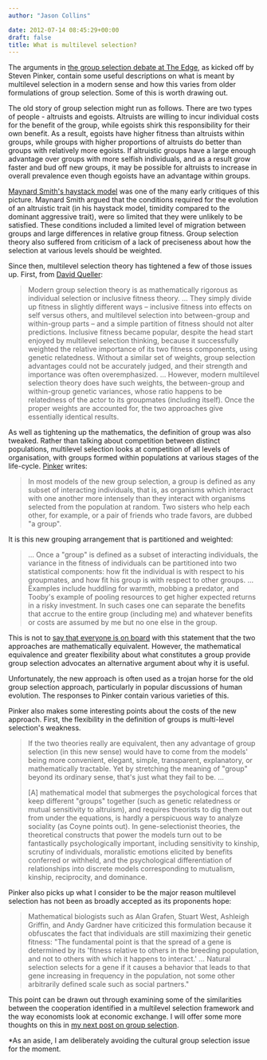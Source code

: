 ```yaml
---
author: "Jason Collins"

date: 2012-07-14 08:45:29+00:00
draft: false
title: What is multilevel selection?
---
```


The arguments in [the group selection debate at The Edge](http://edge.org/conversation/the-false-allure-of-group-selection), as kicked off by Steven Pinker, contain some useful descriptions on what is meant by multilevel selection in a modern sense and how this varies from older formulations of group selection. Some of this is worth drawing out.

The old story of group selection might run as follows. There are two types of people - altruists and egoists. Altruists are willing to incur individual costs for the benefit of the group, while egoists shirk this responsibility for their own benefit. As a result, egoists have higher fitness than altruists within groups, while groups with higher proportions of altruists do better than groups with relatively more egoists. If altruistic groups have a large enough advantage over groups with more selfish individuals, and as a result grow faster and bud off new groups, it may be possible for altruists to increase in overall prevalence even though egoists have an advantage within groups.

[Maynard Smith's haystack model](http://www.nature.com/doifinder/10.1038/2011145a0) was one of the many early critiques of this picture. Maynard Smith argued that the conditions required for the evolution of an altruistic trait (in his haystack model, timidity compared to the dominant aggressive trait), were so limited that they were unlikely to be satisfied. These conditions included a limited level of migration between groups and large differences in relative group fitness. Group selection theory also suffered from criticism of a lack of preciseness about how the selection at various levels should be weighted.

Since then, multilevel selection theory has tightened a few of those issues up. First, from [David Queller](http://edge.org/conversation/the-false-allure-of-group-selection#dq):


<blockquote>Modern group selection theory is as mathematically rigorous as individual selection or inclusive fitness theory. ... They simply divide up fitness in slightly different ways – inclusive fitness into effects on self versus others, and multilevel selection into between-group and within-group parts – and a simple partition of fitness should not alter predictions. Inclusive fitness became popular, despite the head start enjoyed by multilevel selection thinking, because it successfully weighted the relative importance of its two fitness components, using genetic relatedness. Without a similar set of weights, group selection advantages could not be accurately judged, and their strength and importance was often overemphasized. ... However, modern multilevel selection theory does have such weights, the between-group and within-group genetic variances, whose ratio happens to be relatedness of the actor to its groupmates (including itself). Once the proper weights are accounted for, the two approaches give essentially identical results.

</blockquote>

As well as tightening up the mathematics, the definition of group was also tweaked. Rather than talking about competition between distinct populations, multilevel selection looks at competition of all levels of organisation, with groups formed within populations at various stages of the life-cycle. [Pinker](http://edge.org/conversation/the-false-allure-of-group-selection#sp2) writes:


<blockquote>In most models of the new group selection, a group is defined as any subset of interacting individuals, that is, as organisms which interact with one another more intensely than they interact with organisms selected from the population at random. Two sisters who help each other, for example, or a pair of friends who trade favors, are dubbed "a group".

</blockquote>

It is this new grouping arrangement that is partitioned and weighted:


<blockquote>... Once a "group" is defined as a subset of interacting individuals, the variance in the fitness of individuals can be partitioned into two statistical components: how fit the individual is with respect to his groupmates, and how fit his group is with respect to other groups. ... Examples include huddling for warmth, mobbing a predator, and Tooby's example of pooling resources to get higher expected returns in a risky investment. In such cases one can separate the benefits that accrue to the entire group (including me) and whatever benefits or costs are assumed by me but no one else in the group.

</blockquote>

This is not to [say that everyone is on board](http://www.evolbio.mpg.de/~garcia/preprints/08.pdf) with this statement that the two approaches are mathematically equivalent. However, the mathematical equivalence and greater flexibility about what constitutes a group provide group selection advocates an alternative argument about why it is useful.

Unfortunately, the new approach is often used as a trojan horse for the old group selection approach, particularly in popular discussions of human evolution. The responses to Pinker contain various varieties of this.

Pinker also makes some interesting points about the costs of the new approach. First, the flexibility in the definition of groups is multi-level selection's weakness.


<blockquote>If the two theories really are equivalent, then any advantage of group selection (in this new sense) would have to come from the models' being more convenient, elegant, simple, transparent, explanatory, or mathematically tractable. Yet by stretching the meaning of "group" beyond its ordinary sense, that's just what they fail to be. ...

[A] mathematical model that submerges the psychological forces that keep different "groups" together (such as genetic relatedness or mutual sensitivity to altruism), and requires theorists to dig them out from under the equations, is hardly a perspicuous way to analyze sociality (as Coyne points out). In gene-selectionist theories, the theoretical constructs that power the models turn out to be fantastically psychologically important, including sensitivity to kinship, scrutiny of individuals, moralistic emotions elicited by benefits conferred or withheld, and the psychological differentiation of relationships into discrete models corresponding to mutualism, kinship, reciprocity, and dominance.

</blockquote>

Pinker also picks up what I consider to be the major reason multilevel selection has not been as broadly accepted as its proponents hope:


<blockquote>Mathematical biologists such as Alan Grafen, Stuart West, Ashleigh Griffin, and Andy Gardner have criticized this formulation because it obfuscates the fact that individuals are still maximizing their genetic fitness: "The fundamental point is that the spread of a gene is determined by its 'fitness relative to others in the breeding population, and not to others with which it happens to interact.' … Natural selection selects for a gene if it causes a behavior that leads to that gene increasing in frequency in the population, not some other arbitrarily defined scale such as social partners."

</blockquote>

This point can be drawn out through examining some of the similarities between the cooperation identified in a multilevel selection framework and the way economists look at economic exchange. I will offer some more thoughts on this in [my next post on group selection](https://www.jasoncollins.blog/groups-kin-and-self-interest/).

*As an aside, I am deliberately avoiding the cultural group selection issue for the moment.

